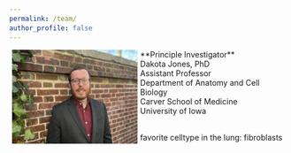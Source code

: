 ```yaml
---
permalink: /team/
author_profile: false
---
```


<img src="../files/dakota photo.jpeg" width="45%" title="Dakota Jones, PhD" align="left" hspace="5">
**Principle Investigator**<br/>
Dakota Jones, PhD<br/>
Assistant Professor<br/>
Department of Anatomy and Cell Biology<br/>
Carver School of Medicine<br/>
University of Iowa<br/><br/>

favorite celltype in the lung: fibroblasts
<br/>
